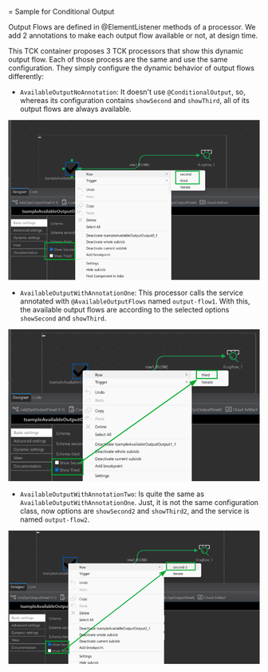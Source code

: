 = Sample for Conditional Output

Output Flows are defined in @ElementListener  methods of a processor.
We add 2 annotations to make each output flow available or not, at design time.

This TCK container proposes 3 TCK processors that show this dynamic output flow. Each of those process are the same and
use the same configuration. They simply configure the dynamic behavior of output flows differently:

- `AvailableOutputNoAnnotation`: It doesn't use `@ConditionalOutput`, so, whereas its configuration contains
`showSecond` and `showThird`, all of its output flows are always available.

![AvailableOutputNoAnnotation](resources/AvailableOutputNoAnnotation.png)

- `AvailableOutputWithAnnotationOne`: This processor calls the service annotated with `@AvailableOutputFlows` named
`output-flow1`. With this, the available output flows are according to the selected options `showSecond` and
`showThird`.

![AvailableOutputWithAnnotationOne](resources/AvailableOutputWithAnnotationOne.png)

- `AvailableOutputWithAnnotationTwo`: Is quite the same as `AvailableOutputWithAnnotationOne`. Just, it is not the same
configuration class, now options are `showSecond2` and `showThird2`, and the service is named `output-flow2`.

![AvailableOutputWithAnnotationTwo](resources/AvailableOutputWithAnnotationTwo.png)